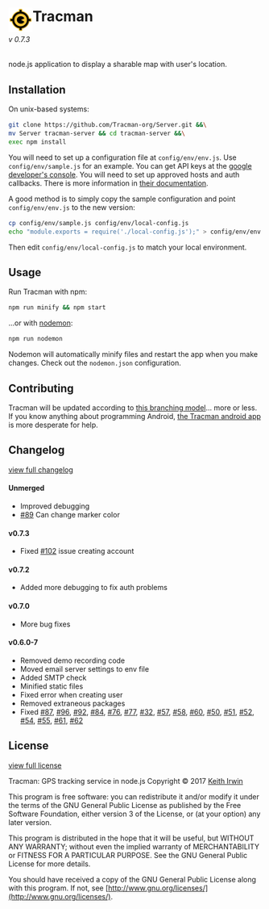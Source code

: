 # <img align="left" src="/static/img/icon/by/48.png" alt="[]" title="The Tracman Logo">Tracman
###### v 0.7.3

node.js application to display a sharable map with user's location.


## Installation

On unix-based systems:

```sh
git clone https://github.com/Tracman-org/Server.git &&\
mv Server tracman-server && cd tracman-server &&\
exec npm install
```

You will need to set up a configuration file at `config/env/env.js`.  Use `config/env/sample.js` for an example.  You can get API keys at the [google developer's console](https://console.developers.google.com/apis/credentials).  You will need to set up approved hosts and auth callbacks.  There is more information in [their documentation](https://support.google.com/googleapi/answer/6158857?hl=en).  

A good method is to simply copy the sample configuration and point `config/env/env.js` to the new version: 

```sh
cp config/env/sample.js config/env/local-config.js
echo "module.exports = require('./local-config.js');" > config/env/env.js
```

Then edit `config/env/local-config.js` to match your local environment.  


## Usage

Run Tracman with npm: 

```sh
npm run minify && npm start
```

...or with [nodemon](https://nodemon.io/):

```sh
npm run nodemon
```

Nodemon will automatically minify files and restart the app when you make changes.  Check out the `nodemon.json` configuration.  


## Contributing

Tracman will be updated according to [this branching model](http://nvie.com/posts/a-successful-git-branching-model)... more or less.  If you know anything about programming Android, [the Tracman android app](https://github.com/Tracman-org/Android) is more desperate for help.  


## Changelog

[view full changelog](CHANGELOG.md)

#### Unmerged
* Improved debugging
* [#89](https://github.com/Tracman-org/Server/issues/89) Can change marker color

#### v0.7.3
* Fixed [#102](https://github.com/Tracman-org/Server/issues/102) issue creating account

#### v0.7.2
* Added more debugging to fix auth problems

#### v0.7.0
* More bug fixes

#### v0.6.0-7
* Removed demo recording code
* Moved email server settings to env file
* Added SMTP check
* Minified static files
* Fixed error when creating user
* Removed extraneous packages
* Fixed [#87](https://github.com/Tracman-org/Server/issues/87), [#96](https://github.com/Tracman-org/Server/issues/96), [#92](https://github.com/Tracman-org/Server/issues/92), [#84](https://github.com/Tracman-org/Server/issues/84), [#76](https://github.com/Tracman-org/Server/issues/76), [#77](https://github.com/Tracman-org/Server/issues/77), [#32](https://github.com/Tracman-org/Server/issues/32), [#57](https://github.com/Tracman-org/Server/issues/57), [#58](https://github.com/Tracman-org/Server/issues/58), [#60](https://github.com/Tracman-org/Server/issues/60), [#50](https://github.com/Tracman-org/Server/issues/50), [#51](https://github.com/Tracman-org/Server/issues/51), [#52](https://github.com/Tracman-org/Server/issues/52), [#54](https://github.com/Tracman-org/Server/issues/54), [#55](https://github.com/Tracman-org/Server/issues/55), [#61](https://github.com/Tracman-org/Server/issues/61), [#62](https://github.com/Tracman-org/Server/issues/62)


## License

[view full license](LICENSE.md)

Tracman: GPS tracking service in node.js
Copyright © 2017 [Keith Irwin](https://keithirwin.us/)

This program is free software: you can redistribute it and/or modify it under the terms of the GNU General Public License as published by the Free Software Foundation, either version 3 of the License, or (at your option) any later version.

This program is distributed in the hope that it will be useful, but WITHOUT ANY WARRANTY; without even the implied warranty of MERCHANTABILITY or FITNESS FOR A PARTICULAR PURPOSE.  See the GNU General Public License for more details.

You should have received a copy of the GNU General Public License along with this program.  If not, see [http://www.gnu.org/licenses/](http://www.gnu.org/licenses/).
